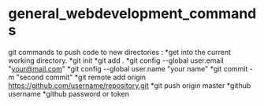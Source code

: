 # general_webdevelopment_commands

git commands to push code to new directories :
  *get into the current working directory.
  *git init
  *git add .
  *git config --global user.email "your@mail.com"
  *git config --global user.name "your name"
  *git commit -m "second commit"
  *git remote add origin https://github.com/username/repository.git
  *git push origin master
  *github username
  *github password or token

